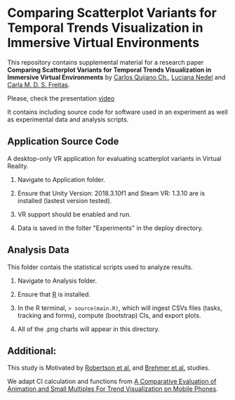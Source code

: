 # Comparing Scatterplot Variants for Temporal Trends Visualization in Immersive Virtual Environments

This repository contains supplemental material for a research paper **Comparing Scatterplot Variants for Temporal Trends Visualization in Immersive Virtual Environments** by [Carlos Quijano Ch.](mailto:cquijanochavez@gmail.com), [Luciana Nedel](mailto:nedel@inf.ufrgs.br) and [Carla M. D. S. Freitas](mailto:carla@inf.ufrgs.br). 

Please, check the presentation [video](https://youtu.be/1uY5zL9Bxck)

It contains including source code for software used in an experiment as well as experimental data and analysis scripts.

## Application Source Code

A desktop-only VR application for evaluating scatterplot variants in Virtual Reality.

1. Navigate to Application folder.

2. Ensure that Unity Version: 2018.3.10f1 and Steam VR: 1.3.10 are is installed (lastest version tested).

3. VR support should be enabled and run.

4. Data is saved in the folter "Experiments" in the deploy directory.

## Analysis Data

This folder contais the statistical scripts used to analyze results.

1. Navigate to Analysis folder.

2. Ensure that [R](https://www.r-project.org/) is installed.

3. In the R terminal, `> source(main.R)`, which will ingest CSVs files (tasks, tracking and forms), compute (bootstrap) CIs, and export plots.

4. All of the .png charts will appear in this directory.

## Additional:

This study is Motivated by [Robertson et al.](http://dx.doi.org/10.1109/TVCG.2008.125) and [Brehmer et al.](https://dx.doi.org/10.1109/TVCG.2019.2934397) studies.

We adapt CI calculation and functions from [A Comparative Evaluation of Animation and Small Multiples For Trend Visualization on Mobile Phones](https://github.com/microsoft/MobileTrendVis/tree/master/data_analysis).

